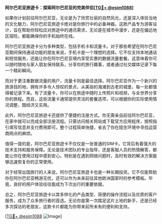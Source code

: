 **阿尔巴尼亚旅遊卡：探索阿尔巴尼亚的完美伴侣[[TG💪+ @esim1088](https://t.me/s/esim1088)]**

如果你计划前往阿尔巴尼亚，无论是为了欣赏壮丽的自然风光，还是深入体验当地的文化魅力，阿尔巴尼亚旅遊卡绝对是你旅行中的必备神器。这款产品专为游客设计，旨在帮助你轻松应对旅途中的通讯需求，无论是在城市中漫步，还是在偏远地区探险，都能确保你的手机始终在线。

阿尔巴尼亚旅遊卡分为多种类型，包括手机卡和流量卡。对于那些希望在阿尔巴尼亚期间保持通话功能的朋友来说，手机卡是一个理想的选择。它不仅支持本地通话和短信服务，还能让你在阿尔巴尼亚境内享受实惠的数据流量套餐。这意味着你可以随时随地与家人朋友保持联系，分享你的旅行趣事，或者通过社交媒体记录下每一个精彩瞬间。

而对于更注重数据流量的用户，流量卡则是最佳选择。阿尔巴尼亚作为一个新兴的旅游目的地，拥有许多令人惊叹的景点，从美丽的海滩到古老的城堡，每一处都值得被记录下来。有了流量卡，你可以在旅途中随时上传照片和视频，与全世界分享你的旅程。而且，这些流量卡通常提供灵活的套餐选项，可以根据你的实际使用情况调整，既经济又实用。

此外，阿尔巴尼亚旅遊卡还提供了便捷的注册方式。你无需亲自前往阿尔巴尼亚，在家中就可以完成全部注册流程。只需访问相关网站或下载官方应用程序，按照指引填写信息并支付费用即可。整个过程简单快捷，省去了你在陌生环境中寻找运营商网点的麻烦。

值得一提的是，阿尔巴尼亚旅遊卡不仅仅是一张普通的SIM卡。它背后有着强大的技术支持和服务保障。无论是技术团队的专业指导，还是客服人员的热情解答，都能让你在使用过程中感到安心。特别是在遇到网络问题时，及时有效的解决方案能够迅速恢复你的正常使用。

对于经常出国旅行的人来说，阿尔巴尼亚旅遊卡也是一种长期投资。它不仅能帮助你在阿尔巴尼亚畅游无忧，还可以作为未来前往其他欧洲国家时的参考模板。毕竟，良好的用户体验往往能成为下次出行的重要依据。

总之，阿尔巴尼亚旅遊卡以其多样化的产品类型、简便的操作流程以及优质的客户服务，成为了众多旅行者的首选。无论你是第一次踏足这片土地的新手，还是已经多次探访的老朋友，这款卡片都能为你带来前所未有的便利和支持。

[[TG💪+ @esim1088](https://t.me/s/esim1088) ![Image](https://i.postimg.cc/4NQfJmqS/Snipaste-2025-05-13-00-14-12.png)]